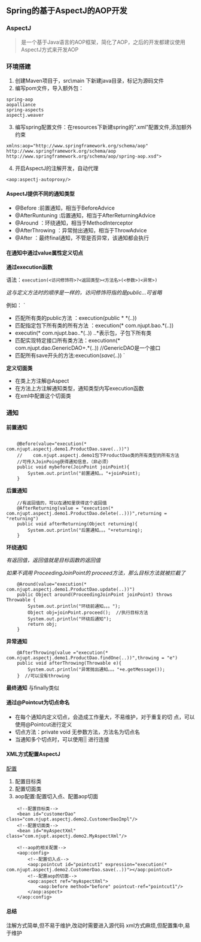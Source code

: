 ## Spring的基于AspectJ的AOP开发

### AspectJ
> 是一个基于Java语言的AOP框架，简化了AOP，之后的开发都建议使用AspectJ方式来开发AOP

### 环境搭建
1. 创建Maven项目于，src\main 下新建java目录，标记为源码文件
2. 编写pom文件，导入额外包：
```
spring-aop 
aopalliance  
spring-aspects  
aspectj.weaver
```
3. 编写spring配置文件：在resources下新建spring的".xml"配置文件,添加额外约束
```
xmlns:aop="http://www.springframework.org/schema/aop"
http://www.springframework.org/schema/aop 
http://www.springframework.org/schema/aop/spring-aop.xsd">
```
4. 开启AspectJ的注解开发，自动代理
```
<aop:aspectj-autoproxy/>
```

#### AspectJ提供不同的通知类型
- @Before :前置通知，相当于BeforeAdvice
- @AfterRuntuning :后置通知，相当于AfterReturningAdvice
- @Around ：环绕通知，相当于MethodInterceptor
- @AfterThrowing ：异常抛出通知，相当于ThrowAdvice
- @After ：最终final通知，不管是否异常，该通知都会执行

#### 在通知中通过value属性定义切点
 **通过execution函数**

语法：`execution(<访问修饰符>?<返回类型><方法名>(<参数>)<异常>)`

*这与定义方法时的顺序是一样的，访问修饰符指的是public...可省略*

例如：
`
- 匹配所有类的public方法 ：execution(public * *(..))
- 匹配指定包下所有类的所有方法 ：execution(* com.njupt.bao.*(..))
- executin(* com.njupt.bao..*(..))  ..*表示包，子包下所有类
- 匹配实现特定接口所有类方法：executionn(* com.njupt.dao.GenericDAO+.*(..))  //GenericDAO是一个接口
- 匹配所有save开头的方法:execution(*save*(..))
`

**定义切面类**

- 在类上方注解@Aspect
- 在方法上方注解通知类型，通知类型内写execution函数
- 在xml中配置这个切面类

### 通知
**前置通知**
```

    @Before(value="execution(* com.njupt.aspectj.demo1.ProductDao.save(..))")
    //    com.njupt.aspectj.demo1包下ProductDao类的所有类型的所有方法
    //可传入JoinPoing获得通知信息，（非必须）
    public void mybefore(JoinPoint joinPoint){
        System.out.println("前置通知。。"+joinPoint);
    }
```
**后置通知**
```
    //有返回值的，可以在通知里获得这个返回值
    @AfterReturning(value = "execution(* com.njupt.aspectj.demo1.ProductDao.delete(..)))",returning = "returning")
    public void afterReturning(Object returning){
        System.out.println("后置通知。。。"+returning);
    }
```
**环绕通知**

*有返回值，返回值就是目标函数的返回值*

*如果不调用 ProceedingJoinPoint的 proceed方法，那么目标方法就被拦截了*
```
    @Around(value="execution(* com.njupt.aspectj.demo1.ProductDao.update(..))")
    public Object around(ProceedingJoinPoint joinPoint) throws Throwable {
        System.out.println("环绕前通知。。。");
        Object obj=joinPoint.proceed();  //执行目标方法
        System.out.println("环绕后通知");
        return obj;
    }
```
**异常通知**
```
    @AfterThrowing(value ="execution(* com.njupt.aspectj.demo1.ProductDao.findOne(..))",throwing = "e")
    public void afterThrowing(Throwable e){
        System.out.println("异常抛出通知。。。"+e.getMessage());
    }  //可以没有throwing
```
**最终通知**   与finally类似

#### 通过@Pointcut为切点命名
- 在每个通知内定义切点，会造成工作量大，不易维护，对于重复的切 点，可以使用@Pointcut进行定义
- 切点方法：private void 无参数方法，方法名为切点名  
- 当通知多个切点时，可以使用|| 进行连接 


#### XML方式配置AspectJ
[配置](applicationContext2.xml)
1. 配置目标类
2. 配置切面类
3. aop配置:配置切入点、配置aop切面
```
    <!--配置目标类-->
    <bean id="customerDao" class="com.njupt.aspectj.demo2.CustomerDaoImpl"/>
    <!--配置切面类-->
    <bean id="myAspectXml" class="com.njupt.aspectj.demo2.MyAspectXml"/>
    
    <!--aop的相关配置-->
    <aop:config>
        <!--配置切入点-->
        <aop:pointcut id="pointcut1" expression="execution(* com.njupt.aspectj.demo2.CustomerDao.save(..))"></aop:pointcut>
        <!--配置aop的切面-->
        <aop:aspect ref="myAspectXml">
            <aop:before method="before" pointcut-ref="pointcut1"/>
        </aop:aspect>
    </aop:config>
```

#### 总结
注解方式简单,但不易于维护,改动时需要进入源代码
xml方式麻烦,但配置集中,易于维护



